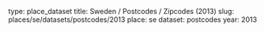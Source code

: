 type: place_dataset
title: Sweden / Postcodes / Zipcodes (2013)
slug: places/se/datasets/postcodes/2013
place: se
dataset: postcodes
year: 2013
